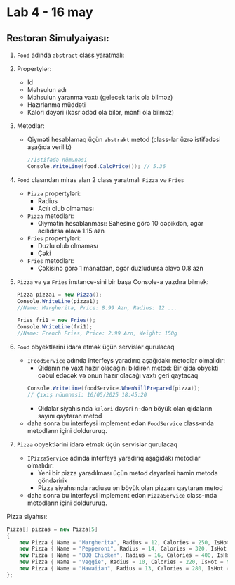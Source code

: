 # Lab 4 - 16 may
## Restoran Simulyaiyası:
1. `Food` adında `abstract` class yaratmalı:
2. Propertylər:
    - Id
    - Məhsulun adı
    - Məhsulun yaranma vaxtı (gelecek tarix ola bilməz)
    - Hazırlanma müddəti
    - Kalori dəyəri (kəsr ədəd ola bilər, mənfi ola bilməz)
3. Metodlar:
    - Qiyməti hesablamaq üçün `abstrakt` metod (class-lar üzrə istifadəsi aşağıda verilib)
        ```cs
        //İstifadə nümunəsi
        Console.WriteLine(food.CalcPrice()); // 5.36
        ```
4. `Food` clasından miras alan 2 class yaratmalı `Pizza` və `Fries`
    - `Pizza` propertyləri:
        - Radius 
        - Acılı olub olmaması
    - `Pizza` metodları:
        - Qiymətin hesablanması:
        Sahesine görə 10 qəpikdən, əgər acılıdırsa əlavə 1.15 azn
    - `Fries` propertyləri:
        - Duzlu olub olmaması
        - Çəki
    - `Fries` metodları:
        - Çəkisinə görə 1 manatdan, əgər duzludursa əlavə 0.8 azn
5. `Pizza` və ya `Fries` instance-sini bir başa Console-a yazdıra bilmək:
    ```cs
    Pizza pizza1 = new Pizza();
    Console.WriteLine(pizza1); 
    //Name: Margherita, Price: 8.99 Azn, Radius: 12 ...

    Fries fri1 = new Fries();
    Console.WriteLine(fri1); 
    //Name: French Fries, Price: 2.99 Azn, Weight: 150g
    ```
6. `Food` obyektlərini idarə etmək üçün servislər qurulacaq
    - `IFoodService` adında interfeys yaradırıq aşağıdakı metodlar olmalıdır:
        - Qidanın nə vaxt hazır olacağını bildirən metod:
        Bir qida obyekti qəbul edəcək və onun hazır olacağı vaxtı geri qaytacaq
        ```cs
        Console.WriteLine(foodService.WhenWillPrepared(pizza));
        // Çıxış nüumnəsi: 16/05/2025 18:45:20
        ```
        - Qidalar siyahısında `kalori` dəyəri n-dən böyük olan qidaların sayını qaytaran metod 
    - daha sonra bu interfeysi implement edən `FoodService` class-ında metodların içini doldururuq.

7. `Pizza` obyektlərini idarə etmək üçün servislər qurulacaq
    - `IPizzaService` adında interfeys yaradırıq aşağıdakı metodlar olmalıdır:
        - Yeni bir pizza yaradılması üçün metod dəyərləri həmin metoda göndəririk
        - Pizza siyahısında radiusu ən böyük olan pizzanı qaytaran metod
    - daha sonra bu interfeysi implement edən `PizzaService` class-ında metodların içini doldururuq.

Pizza siyahısı:
```cs
Pizza[] pizzas = new Pizza[5]
{
    new Pizza { Name = "Margherita", Radius = 12, Calories = 250, IsHot = false, PrepareTime = TimeSpan.FromMinutes(15), Created = DateTime.Now },
    new Pizza { Name = "Pepperoni", Radius = 14, Calories = 320, IsHot = true, PrepareTime = TimeSpan.FromMinutes(18), Created = DateTime.Now },
    new Pizza { Name = "BBQ Chicken", Radius = 16, Calories = 400, IsHot = true, PrepareTime = TimeSpan.FromMinutes(20), Created = DateTime.Now },
    new Pizza { Name = "Veggie", Radius = 10, Calories = 220, IsHot = false, PrepareTime = TimeSpan.FromMinutes(12), Created = DateTime.Now },
    new Pizza { Name = "Hawaiian", Radius = 13, Calories = 280, IsHot = false, PrepareTime = TimeSpan.FromMinutes(17), Created = DateTime.Now }
};

```